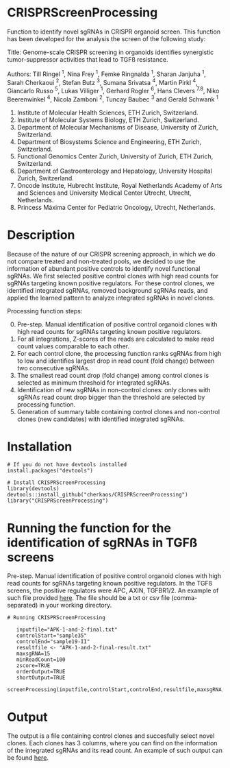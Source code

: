 # CRISPRScreenProcessing
Function to identify novel sgRNAs in CRISPR organoid screen.
This function has been developed for the analysis the screen of the following study: 

Title: Genome-scale CRISPR screening in organoids identifies synergistic tumor-suppressor activities that lead to TGFß resistance.

Authors: Till Ringel <sup>1</sup>, Nina Frey <sup>1</sup>, Femke Ringnalda <sup>1</sup>, Sharan Janjuha <sup>1</sup>, Sarah Cherkaoui <sup>2</sup>, Stefan Butz <sup>3</sup>, Sumana Srivatsa <sup>4</sup>, Martin Pirkl <sup>4</sup>, Giancarlo Russo <sup>5</sup>, Lukas Villiger <sup>1</sup>, Gerhard Rogler <sup>6</sup>, Hans Clevers <sup>7.8</sup>, Niko Beerenwinkel <sup>4</sup>, Nicola Zamboni <sup>2</sup>, Tuncay Baubec <sup>3</sup> and Gerald Schwank <sup>1</sup>

1. Institute of Molecular Health Sciences, ETH Zurich, Switzerland.
2. Institute of Molecular Systems Biology, ETH Zurich, Switzerland.
3. Department of Molecular Mechanisms of Disease, University of Zurich, Switzerland.
4. Department of Biosystems Science and Engineering, ETH Zurich, Switzerland.
5. Functional Genomics Center Zurich, University of Zurich, ETH Zurich, Switzerland.
6. Department of Gastroenterology and Hepatology, University Hospital Zurich, Switzerland.
7. Oncode Institute, Hubrecht Institute, Royal Netherlands Academy of Arts and Sciences and University Medical Center Utrecht, Utrecht, Netherlands.
8. Princess Máxima Center for Pediatric Oncology, Utrecht, Netherlands.

# Description
Because of the nature of our CRISPR screening approach, in which we do not compare treated and non-treated pools, we decided to use the information of abundant positive controls to identify novel functional sgRNAs. We first selected positive control clones with high read counts for sgRNAs targeting known positive regulators. For these control clones, we identified integrated sgRNAs, removed background sgRNAs reads, and applied the learned pattern to analyze integrated sgRNAs in novel clones. 

Processing function steps:

0. Pre-step. Manual identification of positive control organoid clones with high read counts for sgRNAs targeting known positive regulators.
1. For all integrations, Z-scores of the reads are calculated to make read count values comparable to each other.
2. For each control clone, the processing function ranks sgRNAs from high to low and identifies largest drop in read count (fold change) between two consecutive sgRNAs.
3. The smallest read count drop (fold change) among control clones is selected as minimum threshold for integrated sgRNAs.
4. Identification of new sgRNAs in non-control clones: only clones with sgRNAs read count drop bigger than the threshold are selected by processing function.
5. Generation of summary table containing control clones and non-control clones (new candidates) with identified integrated sgRNAs. 


# Installation
```
# If you do not have devtools installed
install.packages("devtools")

# Install CRISPRScreenProcessing 
library(devtools)
devtools::install_github("cherkaos/CRISPRScreenProcessing")
library("CRISPRScreenProcessing")
```
# Running the function for the identification of sgRNAs in TGFß screens

Pre-step. Manual identification of positive control organoid clones with high read counts for sgRNAs targeting known positive regulators. In the TGFß screens, the positive regulators were APC, AXIN, TGFBR1/2. An example of such file provided [here](https://github.com/cherkaos/CRISPRScreenProcessing/blob/master/tests/testthat/APK-1-and-2-final.txt). The file should be a txt or csv file (comma-separated) in your working directory.

```
# Running CRISPRScreenProcessing
   
   inputfile="APK-1-and-2-final.txt" 
   controlStart="sample35" 
   controlEnd="sample19-II"
   resultfile <- "APK-1-and-2-final-result.txt"
   maxsgRNA=15
   minReadCount=100
   zscore=TRUE
   orderOutput=TRUE
   shortOutput=TRUE
   screenProcessing(inputfile,controlStart,controlEnd,resultfile,maxsgRNA,minReadCount,zscore,orderOutput,shortOutput)

```
# Output

The output is a file containing control clones and succesfully select novel clones. Each clones has 3 columns, where you can find on the information of the integrated sgRNAs and its read count. An example of such output can be found [here](https://github.com/cherkaos/CRISPRScreenProcessing/blob/master/tests/testthat/APK-1-and-2-final.txt).


